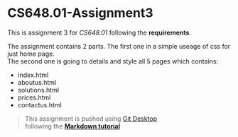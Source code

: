 # CS648.01-Assignment3
This is assignment 3 for _CS648.01_ following the **requirements**.

The assignment contains 2 parts.
The first one in a simple useage of css for just home page.  
The second one is going to details and style all 5 pages which contains:
- index.html
- aboutus.html
- solutions.html
- prices.html
- contactus.html
> This assignment is pushed using [Git Desktop](https://desktop.github.com/)  
> following the [**Markdown tutorial**](https://www.markdowntutorial.com/)
